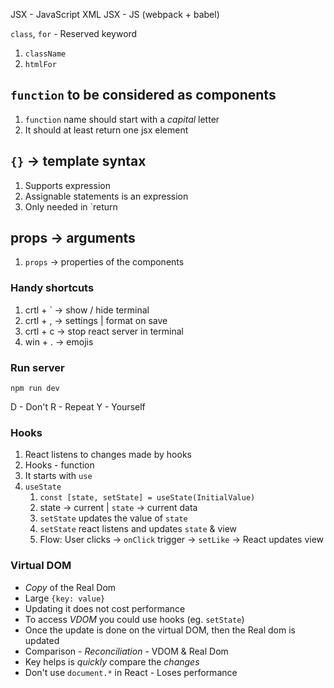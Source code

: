 JSX - JavaScript XML
JSX - JS (webpack + babel)
 
`class`, `for` - Reserved keyword
 
1. `className`
1. `htmlFor`
 
## `function` to be considered as components
 
1. `function` name should start with a _capital_ letter
2. It should at least return one jsx element
 
## `{}` -> template syntax
 
1. Supports expression
2. Assignable statements is an expression
3. Only needed in `return
## props -> arguments
 
1. `props` -> properties of the components
 
### Handy shortcuts
 
1. crtl + ` -> show / hide terminal
2. crtl + , -> settings | format on save
3. crtl + c -> stop react server in terminal
4. win + . -> emojis
 
### Run server
`npm run dev`

D - Don't
R - Repeat
Y - Yourself
 
 
### Hooks
 
1. React listens to changes made by hooks
2. Hooks - function
3. It starts with `use`
4. `useState`
   1. `const [state, setState] = useState(InitialValue)`
   2. state -> current | `state` -> current data
   3. `setState` updates the value of `state`
   4. `setState` react listens and updates `state` & view
   5. Flow: User clicks -> `onClick` trigger -> `setLike` -> React updates view
 
 ### Virtual DOM
 
- _Copy_ of the Real Dom
- Large `{key: value}`
- Updating it does not cost performance
- To access _VDOM_ you could use hooks (eg. `setState`)
- Once the update is done on the virtual DOM, then the Real dom is updated
- Comparison - _Reconciliation_ - VDOM & Real Dom
- Key helps is _quickly_ compare the _changes_
- Don't use `document.*` in React - Loses performance